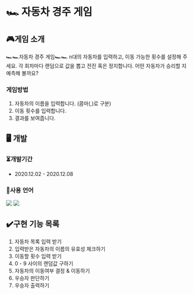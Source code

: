 # 🏎️ 자동차 경주 게임

## 🎮게임 소개
🏎🏎자동차 경주 게임🏎🏎
 n대의 자동차를 입력하고, 이동 가능한 횟수를 설정해 주세요. 각 회차마다 랜덤으로 값을 뽑고 전진 혹은 정지합니다. 어떤 자동차가 승리할 지 예측해 볼까요?
### 게임방법
1. 자동차의 이름을 입력합니다. (콤마(,)로 구분)
2. 이동 횟수를 입력합니다.
3. 결과를 보여줍니다.

## 🖥 개발
### ⏳개발기간
  * 2020.12.02 - 2020.12.08
### 📝사용 언어
<p align="left">
  <img src="https://img.shields.io/badge/HTML5-orange?logo=HTML5"/>
  <img src="https://img.shields.io/badge/javascript-ES6+-yellow?logo=javascript"/>
</p>

## ✔️구현 기능 목록
1. 자동차 목록 입력 받기
2. 입력받은 자동차의 이름의 유효성 체크하기
3. 이동할 횟수 입력 받기
4. 0 - 9 사이의 랜덤값 구하기
5. 자동차의 이동여부 결정 & 이동하기
6. 우승자 판단하기
7. 우승자 출력하기